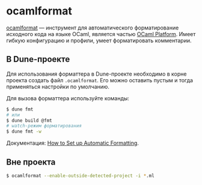 # ocamlformat

[ocamlformat] &mdash; инструмент для автоматического форматирование исходного кода на языке OCaml,
является частью [OCaml Platform](https://ocaml.org/platform). Имеет гибкую конфигурацию и профили,
умеет форматировать комментарии.

## В Dune-проекте

Для использования форматтера в Dune-проекте необходимо в корне проекта создать файл `.ocamlformat`. Его можно оставить пустым и тогда применяться настройки по умолчанию.

Для вызова форматтера используйте команды:

```sh
$ dune fmt
# или
$ dune build @fmt
# watch-режим форматирования
$ dune fmt -w
```

Документация: [How to Set up Automatic Formatting](https://dune.readthedocs.io/en/stable/howto/formatting.html).

## Вне проекта

```sh
$ ocamlformat --enable-outside-detected-project -i *.ml
```

[ocamlformat]: https://github.com/ocaml-ppx/ocamlformat
